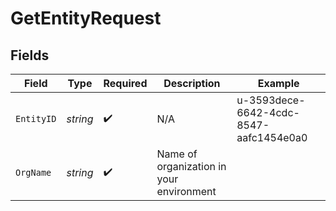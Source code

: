 # GetEntityRequest


## Fields

| Field                                    | Type                                     | Required                                 | Description                              | Example                                  |
| ---------------------------------------- | ---------------------------------------- | ---------------------------------------- | ---------------------------------------- | ---------------------------------------- |
| `EntityID`                               | *string*                                 | :heavy_check_mark:                       | N/A                                      | u-3593dece-6642-4cdc-8547-aafc1454e0a0   |
| `OrgName`                                | *string*                                 | :heavy_check_mark:                       | Name of organization in your environment |                                          |